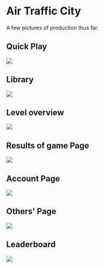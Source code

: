 # Air Traffic City

A few pictures of production thus far:

## Quick Play
<img src="https://i.imgur.com/QXkKksi.png"/>

## Library
<img src="https://i.imgur.com/CqVubu0.png"/>

## Level overview
<img src="https://i.imgur.com/aTXEeKt.png"/>

## Results of game Page
<img src="https://i.imgur.com/qdZqKkZ.png"/>

## Account Page
<img src="https://i.imgur.com/1fsR1qc.png"/>

## Others' Page
<img src="https://i.imgur.com/lwxBzs8.png"/>

## Leaderboard
<img src="https://i.imgur.com/19mXpgC.png"/>
